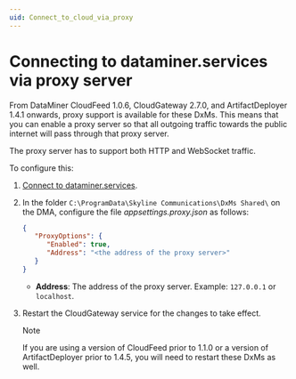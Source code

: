```yaml
---
uid: Connect_to_cloud_via_proxy
---
```


# Connecting to dataminer.services via proxy server

From DataMiner CloudFeed 1.0.6, CloudGateway 2.7.0, and ArtifactDeployer 1.4.1 onwards, proxy support is available for these DxMs. This means that you can enable a proxy server so that all outgoing traffic towards the public internet will pass through that proxy server.

The proxy server has to support both HTTP and WebSocket traffic.

To configure this:

1. [Connect to dataminer.services](xref:Connect_to_dataminer_services).

1. In the folder `C:\ProgramData\Skyline Communications\DxMs Shared\` on the DMA, configure the file *appsettings.proxy.json* as follows:

   ```json
   {
      "ProxyOptions": {
         "Enabled": true,
         "Address": "<the address of the proxy server>"
      }
   }
   ```

   - **Address**: The address of the proxy server. Example: `127.0.0.1` or `localhost`.

1. Restart the CloudGateway service for the changes to take effect.

   > [!NOTE]
   > If you are using a version of CloudFeed prior to 1.1.0 or a version of ArtifactDeployer prior to 1.4.5, you will need to restart these DxMs as well.
